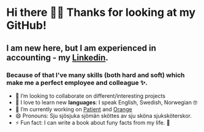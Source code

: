 # Hi there 🙋‍♀️ Thanks for looking at my GitHub!

## I am new here, but I am experienced in accounting - my [Linkedin](https://www.linkedin.com/in/karolina-k-k/).
### Because of that I've many skills (both hard and soft) which make me a perfect employee and colleague ✨.

- 👯 I’m looking to collaborate on different/interesting projects
- 💬 I love to learn new **languages**: I speak English, Swedish, Norwegian 🤓
- 🔭 I’m currently working on [Patient](https://github.com/kakuliniec/patient) and [Orange](https://github.com/kakuliniec/Orange)
- 😄 Pronouns: Sju sjösjuka sjömän sköttes av sju sköna sjuksköterskor. 
- ⚡ Fun fact: I can write a book about funy facts from my life. 🙈
